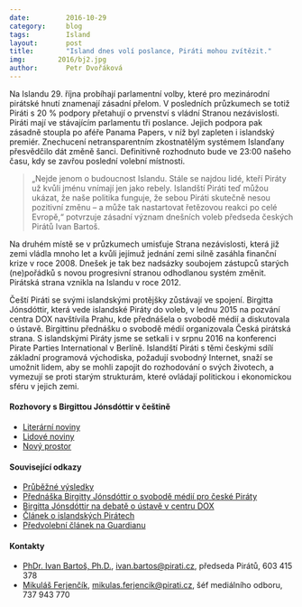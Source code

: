```yaml
---
date:         2016-10-29
category:     blog
tags:         Island
layout:       post
title:        "Island dnes volí poslance, Piráti mohou zvítězit." 
img:        2016/bj2.jpg
author:       Petr Dvořáková
---
```


Na Islandu 29. října probíhají parlamentní volby, které pro mezinárodní pirátské hnutí znamenají zásadní přelom. V posledních průzkumech se totiž Piráti s 20 % podpory přetahují o prvenství s vládní Stranou nezávislosti. Piráti mají ve stávajícím parlamentu tři poslance. Jejich podpora pak zásadně stoupla po aféře Panama Papers, v níž byl zapleten i islandský premiér. Znechucení netransparentním zkostnatělým systémem Islanďany přesvědčilo dát změně šanci. Definitivně rozhodnuto bude ve 23:00 našeho času, kdy se zavřou poslední volební místnosti.

>  „Nejde jenom o budoucnost Islandu. Stále se najdou lidé, kteří Piráty už kvůli jménu vnímají jen jako rebely. Islandští Piráti teď můžou ukázat, že naše politika funguje, že sebou Piráti skutečně nesou pozitivní změnu – a může tak nastartovat řetězovou reakci po celé Evropě,“ potvrzuje zásadní význam dnešních voleb předseda českých Pirátů Ivan Bartoš.

Na druhém místě se v průzkumech umisťuje Strana nezávislosti, která již zemi vládla mnoho let a kvůli jejímuž jednání zemi silně zasáhla finanční krize v roce 2008. Dnešek je tak bez nadsázky soubojem zástupců starých (ne)pořádků s novou progresivní stranou odhodlanou systém změnit. Pirátská strana vznikla na Islandu v roce 2012.

Čeští Piráti se svými islandskými protějšky zůstávají ve spojení. Birgitta Jónsdóttir, která vede islandské Piráty do voleb, v lednu 2015 na pozvání centra DOX navštívila Prahu, kde přednášela o svobodě médií a diskutovala o ústavě. Birgittinu přednášku o svobodě médií organizovala Česká pirátská strana. S islandskými Piráty jsme se setkali i v srpnu 2016 na konferenci Pirate Parties International v Berlíně. Islandští Piráti s těmi českými sdílí základní programová východiska, požadují svobodný Internet, snaží se umožnit lidem, aby se mohli zapojit do rozhodování o svých životech, a vymezují se proti starým strukturám, které ovládají politickou i ekonomickou sféru v jejich zemi.

#### Rozhovory s Birgittou Jónsdóttir v češtině

* [Literární noviny](http://www.literarky.cz/politika/rozhovory/19316-birgitta-jonsdottirova-ekame-na-dali-krizi)
* [Lidové noviny](http://ceskapozice.lidovky.cz/sefka-islandskych-piratu-nas-politicky-system-je-v-troskach-prc-/tema.aspx?c=A150423_175336_pozice-tema_lube)
* [Nový prostor](http://www.novyprostor.cz/clanky/416/jsem-informacni-viking.html%7F)

#### Související odkazy

* [Průběžné výsledky](http://icelandmonitor.mbl.is/elections2016/)
* [Přednáška Birgitty Jónsdóttir o svobodě médií pro české Piráty](https://www.youtube.com/watch?v=VdKRVMk3LvE)
* [Birgitta Jónsdóttir na debatě o ústavě v centru DOX](https://vimeo.com/117789813)
* [Článek o islandských Pirátech](http://www.piratskelisty.cz/clanek-1588-pirati-se-chystaji-zmenit-island-a-svet)
* [Předvolební článek na Guardianu](https://www.theguardian.com/world/2016/oct/29/iceland-election-polling-day-arrives-with-pirate-party-looking-for-gains%7F)

#### Kontakty

* [PhDr. Ivan Bartoš, Ph.D.](https://www.pirati.cz/lide/ivan_bartos), [ivan.bartos@pirati.cz](mailto:ivan.bartos@pirati.cz), předseda Pirátů, 603 415 378
* [Mikuláš Ferjenčík](https://www.pirati.cz/lide/mikulas_ferjencik), [mikulas.ferjencik@pirati.cz](mailto:mikulas.ferjencik@pirati.cz), šéf mediálního odboru, 737 943 770
